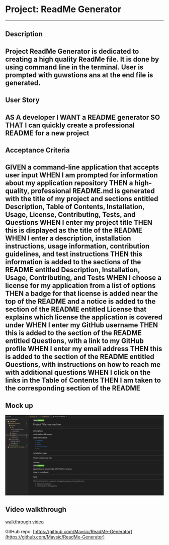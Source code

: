 # Project: ReadMe Generator
---

## Description 
Project ReadMe Generator is dedicated to creating a high quality ReadMe file. It is done by using command line in the terminal. User is prompted with guwstions ans at the end file is generated.
---

## User Story
AS A developer I WANT a README generator SO THAT I can quickly create a professional README for a new project
---

## Acceptance Criteria
GIVEN a command-line application that accepts user input WHEN I am prompted for information about my application repository THEN a high-quality, professional README.md is generated with the title of my project and sections entitled Description, Table of Contents, Installation, Usage, License, Contributing, Tests, and Questions WHEN I enter my project title THEN this is displayed as the title of the README WHEN I enter a description, installation instructions, usage information, contribution guidelines, and test instructions THEN this information is added to the sections of the README entitled Description, Installation, Usage, Contributing, and Tests WHEN I choose a license for my application from a list of options THEN a badge for that license is added near the top of the README and a notice is added to the section of the README entitled License that explains which license the application is covered under WHEN I enter my GitHub username THEN this is added to the section of the README entitled Questions, with a link to my GitHub profile WHEN I enter my email address THEN this is added to the section of the README entitled Questions, with instructions on how to reach me with additional questions WHEN I click on the links in the Table of Contents THEN I am taken to the corresponding section of the README
--

## Mock up
![An image of generated ReadMe](./picofReadMe.png)

## Video walkthrough
[walkthrough video](./videpomp4.mp4)

GitHub repo:
[https://github.com/Mavsic/ReadMe-Generator](https://github.com/Mavsic/ReadMe-Generator)